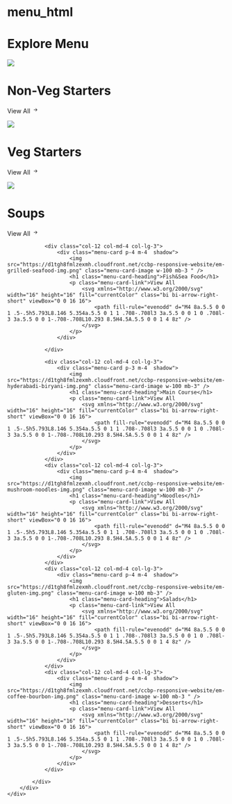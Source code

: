 # menu_html
<!DOCTYPE html>
<html>

<head>
    <link rel="stylesheet" href="https://stackpath.bootstrapcdn.com/bootstrap/4.5.2/css/bootstrap.min.css" integrity="sha384-JcKb8q3iqJ61gNV9KGb8thSsNjpSL0n8PARn9HuZOnIxN0hoP+VmmDGMN5t9UJ0Z" crossorigin="anonymous" />
    <script src="https://code.jquery.com/jquery-3.5.1.slim.min.js" integrity="sha384-DfXdz2htPH0lsSSs5nCTpuj/zy4C+OGpamoFVy38MVBnE+IbbVYUew+OrCXaRkfj" crossorigin="anonymous"></script>
    <script src="https://cdn.jsdelivr.net/npm/popper.js@1.16.1/dist/umd/popper.min.js" integrity="sha384-9/reFTGAW83EW2RDu2S0VKaIzap3H66lZH81PoYlFhbGU+6BZp6G7niu735Sk7lN" crossorigin="anonymous"></script>
    <script src="https://stackpath.bootstrapcdn.com/bootstrap/4.5.2/js/bootstrap.min.js" integrity="sha384-B4gt1jrGC7Jh4AgTPSdUtOBvfO8shuf57BaghqFfPlYxofvL8/KUEfYiJOMMV+rV" crossorigin="anonymous"></script>
</head>

<body>
    <div class="menu-card-items-section">
        <div class="container">
            <div class="row">
                <div class="col-12   mt-5 ml-4">
                    <h1 class="menu-card-items-section-heading">Explore Menu</h1>
                </div>
                <div class="col-12 col-md-4 col-lg-3">
                    <div class="menu-card p-4 m-4 shadow">
                        <img src="https://d1tgh8fmlzexmh.cloudfront.net/ccbp-responsive-website/em-ginger-fried-img.png" class="menu-card-image w-100 mb-3 " />
                        <h1 class="menu-card-heading">Non-Veg Starters</h1>
                        <p class="menu-card-link">View All
                            <svg xmlns="http://www.w3.org/2000/svg" width="16" height="16" fill="currentColor" class="bi bi-arrow-right-short" viewBox="0 0 16 16">
                                <path fill-rule="evenodd" d="M4 8a.5.5 0 0 1 .5-.5h5.793L8.146 5.354a.5.5 0 1 1 .708-.708l3 3a.5.5 0 0 1 0 .708l-3 3a.5.5 0 0 1-.708-.708L10.293 8.5H4.5A.5.5 0 0 1 4 8z" />
                            </svg>
                        </p>
                    </div>
                </div>
                <div class="col-12  col-md-4 col-lg-3">
                    <div class="menu-card p-4 m-4  shadow">
                        <img src="https://d1tgh8fmlzexmh.cloudfront.net/ccbp-responsive-website/em-veg-starters-img.png" class="menu-card-image w-100 mb-3 " />
                        <h1 class="menu-card-heading">Veg Starters</h1>
                        <p class="menu-card-link">View All
                            <svg xmlns="http://www.w3.org/2000/svg" width="16" height="16" fill="currentColor" class="bi bi-arrow-right-short" viewBox="0 0 16 16">
                                <path fill-rule="evenodd" d="M4 8a.5.5 0 0 1 .5-.5h5.793L8.146 5.354a.5.5 0 1 1 .708-.708l3 3a.5.5 0 0 1 0 .708l-3 3a.5.5 0 0 1-.708-.708L10.293 8.5H4.5A.5.5 0 0 1 4 8z" />
                            </svg>
                        </p>
                    </div>
                </div>
                <div class="col-12 col-md-4 col-lg-3">
                    <div class="menu-card p-4 m-4  shadow">
                        <img src="https://d1tgh8fmlzexmh.cloudfront.net/ccbp-responsive-website/em-soup-img.png" class="menu-card-image w-100 mb-3 " />
                        <h1 class="menu-card-heading">Soups</h1>
                        <p class="menu-card-link">View All
                            <svg xmlns="http://www.w3.org/2000/svg" width="16" height="16" fill="currentColor" class="bi bi-arrow-right-short" viewBox="0 0 16 16">
                                <path fill-rule="evenodd" d="M4 8a.5.5 0 0 1 .5-.5h5.793L8.146 5.354a.5.5 0 1 1 .708-.708l3 3a.5.5 0 0 1 0 .708l-3 3a.5.5 0 0 1-.708-.708L10.293 8.5H4.5A.5.5 0 0 1 4 8z" />
                            </svg>
                        </p>
                    </div>
                </div>

                <div class="col-12 col-md-4 col-lg-3">
                    <div class="menu-card p-4 m-4  shadow">
                        <img src="https://d1tgh8fmlzexmh.cloudfront.net/ccbp-responsive-website/em-grilled-seafood-img.png" class="menu-card-image w-100 mb-3 " />
                        <h1 class="menu-card-heading">Fish&Sea Food</h1>
                        <p class="menu-card-link">View All
                            <svg xmlns="http://www.w3.org/2000/svg" width="16" height="16" fill="currentColor" class="bi bi-arrow-right-short" viewBox="0 0 16 16">
                                <path fill-rule="evenodd" d="M4 8a.5.5 0 0 1 .5-.5h5.793L8.146 5.354a.5.5 0 1 1 .708-.708l3 3a.5.5 0 0 1 0 .708l-3 3a.5.5 0 0 1-.708-.708L10.293 8.5H4.5A.5.5 0 0 1 4 8z" />
                            </svg>
                        </p>
                    </div>

                </div>

                <div class="col-12 col-md-4 col-lg-3">
                    <div class="menu-card p-3 m-4  shadow">
                        <img src="https://d1tgh8fmlzexmh.cloudfront.net/ccbp-responsive-website/em-hyderabadi-biryani-img.png" class="menu-card-image w-100 mb-3" />
                        <h1 class="menu-card-heading">Main Course</h1>
                        <p class="menu-card-link">View All
                            <svg xmlns="http://www.w3.org/2000/svg" width="16" height="16" fill="currentColor" class="bi bi-arrow-right-short" viewBox="0 0 16 16">
                                <path fill-rule="evenodd" d="M4 8a.5.5 0 0 1 .5-.5h5.793L8.146 5.354a.5.5 0 1 1 .708-.708l3 3a.5.5 0 0 1 0 .708l-3 3a.5.5 0 0 1-.708-.708L10.293 8.5H4.5A.5.5 0 0 1 4 8z" />
                            </svg>
                        </p>
                    </div>
                </div>
                <div class="col-12 col-md-4 col-lg-3">
                    <div class="menu-card p-4 m-4  shadow">
                        <img src="https://d1tgh8fmlzexmh.cloudfront.net/ccbp-responsive-website/em-mushroom-noodles-img.png" class="menu-card-image w-100 mb-3" />
                        <h1 class="menu-card-heading">Noodles</h1>
                        <p class="menu-card-link">View All
                            <svg xmlns="http://www.w3.org/2000/svg" width="16" height="16" fill="currentColor" class="bi bi-arrow-right-short" viewBox="0 0 16 16">
                                <path fill-rule="evenodd" d="M4 8a.5.5 0 0 1 .5-.5h5.793L8.146 5.354a.5.5 0 1 1 .708-.708l3 3a.5.5 0 0 1 0 .708l-3 3a.5.5 0 0 1-.708-.708L10.293 8.5H4.5A.5.5 0 0 1 4 8z" />
                            </svg>
                        </p>
                    </div>
                </div>
                <div class="col-12 col-md-4 col-lg-3">
                    <div class="menu-card p-4 m-4  shadow">
                        <img src="https://d1tgh8fmlzexmh.cloudfront.net/ccbp-responsive-website/em-gluten-img.png" class="menu-card-image w-100 mb-3" />
                        <h1 class="menu-card-heading">Salads</h1>
                        <p class="menu-card-link">View All
                            <svg xmlns="http://www.w3.org/2000/svg" width="16" height="16" fill="currentColor" class="bi bi-arrow-right-short" viewBox="0 0 16 16">
                                <path fill-rule="evenodd" d="M4 8a.5.5 0 0 1 .5-.5h5.793L8.146 5.354a.5.5 0 1 1 .708-.708l3 3a.5.5 0 0 1 0 .708l-3 3a.5.5 0 0 1-.708-.708L10.293 8.5H4.5A.5.5 0 0 1 4 8z" />
                            </svg>
                        </p>
                    </div>
                </div>
                <div class="col-12 col-md-4 col-lg-3">
                    <div class="menu-card p-4 m-4  shadow">
                        <img src="https://d1tgh8fmlzexmh.cloudfront.net/ccbp-responsive-website/em-coffee-bourbon-img.png" class="menu-card-image w-100 mb-3 " />
                        <h1 class="menu-card-heading">Desserts</h1>
                        <p class="menu-card-link">View All
                            <svg xmlns="http://www.w3.org/2000/svg" width="16" height="16" fill="currentColor" class="bi bi-arrow-right-short" viewBox="0 0 16 16">
                                <path fill-rule="evenodd" d="M4 8a.5.5 0 0 1 .5-.5h5.793L8.146 5.354a.5.5 0 1 1 .708-.708l3 3a.5.5 0 0 1 0 .708l-3 3a.5.5 0 0 1-.708-.708L10.293 8.5H4.5A.5.5 0 0 1 4 8z" />
                            </svg>
                        </p>
                    </div>
                </div>

            </div>
        </div>
    </div>

</body>

</html>
